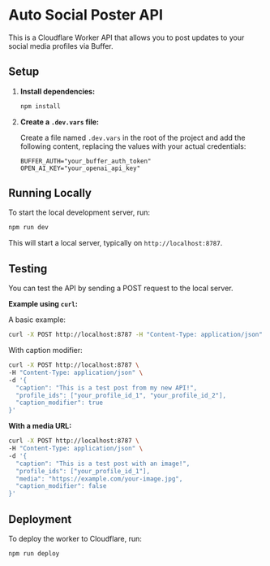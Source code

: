 # Auto Social Poster API

This is a Cloudflare Worker API that allows you to post updates to your social media profiles via Buffer.

## Setup

1.  **Install dependencies:**
    ```bash
    npm install
    ```

2.  **Create a `.dev.vars` file:**

    Create a file named `.dev.vars` in the root of the project and add the following content, replacing the values with your actual credentials:

    ```
    BUFFER_AUTH="your_buffer_auth_token"
    OPEN_AI_KEY="your_openai_api_key"
    ```

## Running Locally

To start the local development server, run:

```bash
npm run dev
```

This will start a local server, typically on `http://localhost:8787`.

## Testing

You can test the API by sending a POST request to the local server.

**Example using `curl`:**

A basic example:
```bash
curl -X POST http://localhost:8787 -H "Content-Type: application/json" -d '{"caption": "My first post!", "profile_ids": ["your_profile_id"]}'
```

With caption modifier:
```bash
curl -X POST http://localhost:8787 \
-H "Content-Type: application/json" \
-d '{
  "caption": "This is a test post from my new API!",
  "profile_ids": ["your_profile_id_1", "your_profile_id_2"],
  "caption_modifier": true
}'
```

**With a media URL:**

```bash
curl -X POST http://localhost:8787 \
-H "Content-Type: application/json" \
-d '{
  "caption": "This is a test post with an image!",
  "profile_ids": ["your_profile_id_1"],
  "media": "https://example.com/your-image.jpg",
  "caption_modifier": false
}'
```

## Deployment

To deploy the worker to Cloudflare, run:

```bash
npm run deploy

